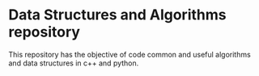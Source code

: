 # Data Structures and Algorithms repository

This repository has the objective of code common and useful algorithms and data structures in c++ and python. 

